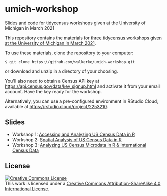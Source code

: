 # umich-workshop
Slides and code for tidycensus workshops given at the University of Michigan in March 2021

This repository contains the materials for [three tidycensus workshops given at the University of Michigan in March 2021](http://www.ssdan.net/webinars-march-4-11-25-accessing-and-analyzing-census-data-using-r).

To use these materials, clone the repository to your computer: 

```
$ git clone https://github.com/walkerke/umich-workshop.git
```

or download and unzip in a directory of your choosing.  

You'll also need to obtain a Census API key at https://api.census.gov/data/key_signup.html and activate it from your email account.  Have the key ready for the workshop.  

Alternatively, you can use a pre-configured environment in RStudio Cloud, available at  https://rstudio.cloud/project/2253210.  

## Slides

* Workshop 1: [Accessing and Analyzing US Census Data in R](http://walker-data.com/umich-workshop/census-data-in-r/slides/#1)
* Workshop 2: [Spatial Analysis of US Census Data in R](http://walker-data.com/umich-workshop/spatial-analysis/slides/#1)
* Workshop 3: [Analyzing US Census Microdata in R & International Census Data](http://walker-data.com/umich-workshop/microdata/slides/#1) 

## License

<a rel="license" href="http://creativecommons.org/licenses/by-sa/4.0/"><img alt="Creative Commons License" style="border-width:0" src="https://i.creativecommons.org/l/by-sa/4.0/88x31.png" /></a><br />This work is licensed under a <a rel="license" href="http://creativecommons.org/licenses/by-sa/4.0/">Creative Commons Attribution-ShareAlike 4.0 International License</a>.
